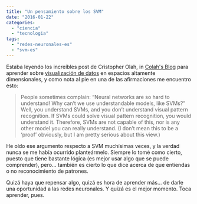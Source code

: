 ```yaml
---
title: "Un pensamiento sobre los SVM"
date: "2016-01-22"
categories: 
  - "ciencia"
  - "tecnologia"
tags: 
  - "redes-neuronales-es"
  - "svm-es"
---
```


Estaba leyendo los increíbles post de Cristopher Olah, in [Colah's Blog](http://colah.github.io/) para aprender sobre [visualización de datos](http://colah.github.io/posts/2015-01-Visualizing-Representations/) en espacios altamente dimensionales, y como nota al pie en una de las afirmaciones me encuentro esto:

> People sometimes complain: “Neural networks are so hard to understand! Why can’t we use understandable models, like SVMs?” Well, you understand SVMs, and you don’t understand visual pattern recognition. If SVMs could solve visual pattern recognition, you would understand it. Therefore, SVMs are not capable of this, nor is any other model you can really understand. (I don’t mean this to be a ‘proof’ obviously, but I am pretty serious about this view.)

He oído ese argumento respecto a SVM muchísimas veces, y la verdad nunca se me había ocurrido planteármelo. Siempre lo tomé como cierto, puesto que tiene bastante lógica (es mejor usar algo que se puede comprender), pero... también es cierto lo que dice acerca de que entiendas o no reconocimiento de patrones.

Quizá haya que repensar algo, quizá es hora de aprender más... de darle una oportunidad a las redes neuronales. Y quizá es el mejor momento. Toca aprender, pues.
